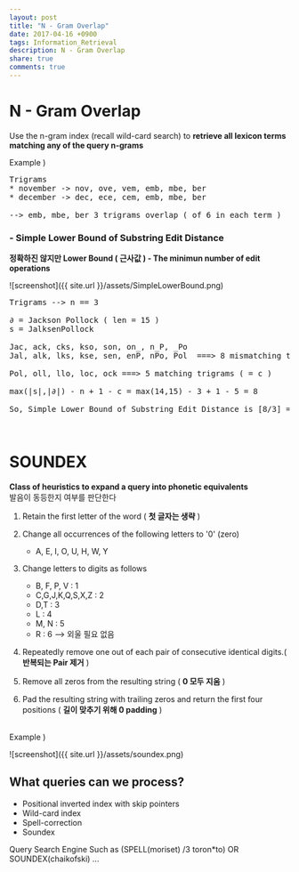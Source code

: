 ```yaml
---
layout: post
title: "N - Gram Overlap"
date: 2017-04-16 +0900
tags: Information_Retrieval
description: N - Gram Overlap
share: true
comments: true
---
```


N - Gram Overlap
=====
Use the n-gram index (recall wild-card search) to **retrieve all lexicon terms matching any of the query n-grams**

Example )
<pre>
Trigrams
* november -> nov, ove, vem, emb, mbe, ber
* december -> dec, ece, cem, emb, mbe, ber
<br>--> emb, mbe, ber 3 trigrams overlap ( of 6 in each term )
</pre>

### - Simple Lower Bound of Substring Edit Distance
**정확하진 않지만 Lower Bound ( 근사값 ) - The minimun number of edit operations**

![screenshot]({{ site.url }}/assets/SimpleLowerBound.png)

<pre>
Trigrams --> n == 3

∂ = Jackson Pollock ( len = 15 )
s = JalksenPollock

Jac, ack, cks, kso, son, on_, n_P, _Po
Jal, alk, lks, kse, sen, enP, nPo, Pol&nbsp;&nbsp;===>&nbsp;8 mismatching trigrams

Pol, oll, llo, loc, ock ===> 5 matching trigrams ( = c )

max(|s|,|∂|) - n + 1 - c = max(14,15) - 3 + 1 - 5 = 8

So, Simple Lower Bound of Substring Edit Distance is [8/3] = 3
</pre>
<br>


SOUNDEX
======
**Class of heuristics to expand a query into phonetic equivalents**<br>
발음이 동등한지 여부를 판단한다

1. Retain the first letter of the word ( **첫 글자는 생략** )

2. Change all occurrences of the following letters to '0' (zero)
	- A, E, I, O, U, H, W, Y
3. Change letters to digits as follows
	- B, F, P, V : 1
	- C,G,J,K,Q,S,X,Z : 2
	- D,T : 3
	- L : 4
	- M, N : 5
	- R : 6
--> 외울 필요 없음

4. Repeatedly remove one out of each pair of consecutive identical digits.( **반복되는 Pair 제거** )
5. Remove all zeros from the resulting string ( **0 모두 지움** )
6. Pad the resulting string with trailing zeros and return the first four positions ( **길이 맞추기 위해 0 padding** )

<br>
Example )

![screenshot]({{ site.url }}/assets/soundex.png)

What queries can we process?
------
- Positional inverted index with skip pointers
- Wild-card index
- Spell-correction
- Soundex

Query Search Engine Such as (SPELL(moriset) /3 toron*to) OR
SOUNDEX(chaikofski) ...